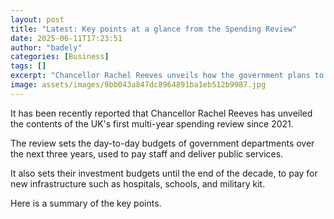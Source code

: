 ```yaml
---
layout: post
title: "Latest: Key points at a glance from the Spending Review"
date: 2025-06-11T17:23:51
author: "badely"
categories: [Business]
tags: []
excerpt: "Chancellor Rachel Reeves unveils how the government plans to spend money in the coming years."
image: assets/images/9bb043a847dc8964891ba1eb512b9987.jpg
---
```


It has been recently reported that Chancellor Rachel Reeves has unveiled the contents of the UK's first multi-year spending review since 2021.

The review sets the day-to-day budgets of government departments over the next three years, used to pay staff and deliver public services.

It also sets their investment budgets until the end of the decade, to pay for new infrastructure such as hospitals, schools, and military kit.

Here is a summary of the key points. 

